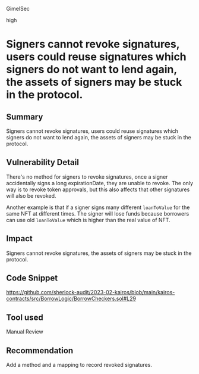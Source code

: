 GimelSec

high

# Signers cannot revoke signatures, users could reuse signatures which signers do not want to lend again, the assets of signers may be stuck in the protocol.

## Summary

Signers cannot revoke signatures, users could reuse signatures which signers do not want to lend again, the assets of signers may be stuck in the protocol.

## Vulnerability Detail

There's no method for signers to revoke signatures, once a signer accidentally signs a long expirationDate, they are unable to revoke. The only way is to revoke token approvals, but this also affects that other signatures will also be revoked.

Another example is that if a signer signs many different `loanToValue` for the same NFT at different times. The signer will lose funds because borrowers can use old `loanToValue` which is higher than the real value of NFT.

## Impact

Signers cannot revoke signatures, the assets of signers may be stuck in the protocol.

## Code Snippet

https://github.com/sherlock-audit/2023-02-kairos/blob/main/kairos-contracts/src/BorrowLogic/BorrowCheckers.sol#L29

## Tool used

Manual Review

## Recommendation

Add a method and a mapping to record revoked signatures.
